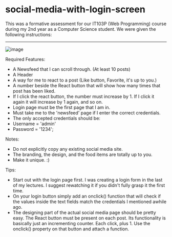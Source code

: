 # social-media-with-login-screen
This was a formative assessment for our IT103P (Web Programming) course during my 2nd year as a Computer Science student.
We were given the following instructions:

-------

![image](https://user-images.githubusercontent.com/68633976/215748916-2fbdec24-0a7e-4499-85d0-5a521b1f3bb1.png)

Required Features: 
- A Newsfeed that I can scroll through. (At least 10 posts)
- A Header
- A way for me to react to a post (Like button, Favorite, it's up to you.)
- A number beside the React button that will show how many times that post has been liked.
- If I click the react button, the number must increase by 1. If I click it again it will increase by 1 again, and so on.
- Login page must be the first page that I am in.
- Must take me to the 'newsfeed' page if I enter the correct credentials. 
- The only accepted credentials should be:
- Username = 'admin'
- Password = '1234';

Notes: 
- Do not explicitly copy any existing social media site.
- The branding, the design, and the food items are totally up to you.
- Make it unique. :) 

Tips:
- Start out with the login page first. I was creating a login form in the last of my lectures. I suggest rewatching it if you didn't fully grasp it the first time.
- On your login button simply add an onclick() function that will check if the values inside the text fields match the credentials I mentioned awhile ago.
- The designing part of the actual social media page should be pretty easy. The React button must be present on each post. Its functionality is basically just an incrementing counter. Each click, plus 1. Use the onclick() property on that button and attach a function.
